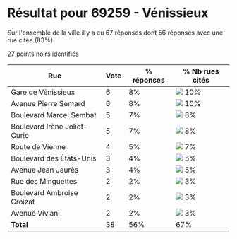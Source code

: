 # Résultat pour 69259 - Vénissieux

Sur l'ensemble de la ville il y a eu 67 réponses dont 56 réponses avec une rue citée (83%)

27 points noirs identifiés

| Rue | Vote | % réponses | % Nb rues cités|
|-----|------|------------|----------------|
| Gare de Vénissieux | 6 | 8% | <img src="../../img/bar_10.gif" />&nbsp;10%|
| Avenue Pierre Semard | 6 | 8% | <img src="../../img/bar_10.gif" />&nbsp;10%|
| Boulevard Marcel Sembat | 5 | 7% | <img src="../../img/bar_8.gif" />&nbsp;8%|
| Boulevard Irène Joliot-Curie | 5 | 7% | <img src="../../img/bar_8.gif" />&nbsp;8%|
| Route de Vienne | 4 | 5% | <img src="../../img/bar_7.gif" />&nbsp;7%|
| Boulevard des États-Unis | 3 | 4% | <img src="../../img/bar_5.gif" />&nbsp;5%|
| Avenue Jean Jaurès | 3 | 4% | <img src="../../img/bar_5.gif" />&nbsp;5%|
| Rue des Minguettes | 2 | 2% | <img src="../../img/bar_3.gif" />&nbsp;3%|
| Boulevard Ambroise Croizat | 2 | 2% | <img src="../../img/bar_3.gif" />&nbsp;3%|
| Avenue Viviani | 2 | 2% | <img src="../../img/bar_3.gif" />&nbsp;3%|
| **Total** | 38 | 56% | 67%|
